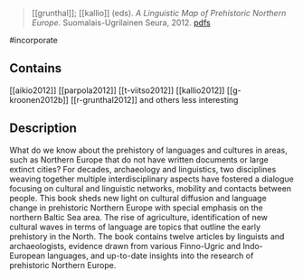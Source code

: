> [[grunthal]]; [[kallio]] (eds). *A Linguistic Map of Prehistoric Northern Europe*. Suomalais-Ugrilainen Seura, 2012. [pdfs](https://www.sgr.fi/en/items/show/674)

#incorporate


## Contains
[[aikio2012]]
[[parpola2012]]
[[t-viitso2012]]
[[kallio2012]]
[[g-kroonen2012b]]
[[r-grunthal2012]]
and others less interesting

## Description
What do we know about the prehistory of languages and cultures in areas, such as Northern Europe that do not have written documents or large extinct cities? For decades, archaeology and linguistics, two disciplines weaving together multiple interdisciplinary aspects have fostered a dialogue focusing on cultural and linguistic networks, mobility and contacts between people. This book sheds new light on cultural diffusion and language change in prehistoric Northern Europe with special emphasis on the northern Baltic Sea area. The rise of agriculture, identification of new cultural waves in terms of language are topics that outline the early prehistory in the North. The book contains twelve articles by linguists and archaeologists, evidence drawn from various Finno-Ugric and Indo-European languages, and up-to-date insights into the research of prehistoric Northern Europe.